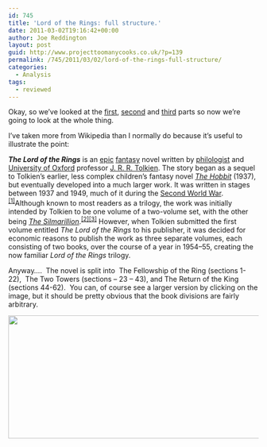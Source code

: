 ```yaml
---
id: 745
title: 'Lord of the Rings: full structure.'
date: 2011-03-02T19:16:42+00:00
author: Joe Reddington
layout: post
guid: http://www.projecttoomanycooks.co.uk/?p=139
permalink: /745/2011/03/02/lord-of-the-rings-full-structure/
categories:
  - Analysis
tags:
  - reviewed
---
```

Okay, so we&#8217;ve looked at the [first](http://www.projecttoomanycooks.co.uk/?p=36), [second](http://www.projecttoomanycooks.co.uk/?p=127) and [third](http://www.projecttoomanycooks.co.uk/?p=136) parts so now we&#8217;re going to look at the whole thing.

I&#8217;ve taken more from Wikipedia than I normally do because it&#8217;s useful to illustrate the point:

_**The Lord of the Rings**_ is an [epic](http://en.wikipedia.org/wiki/Epic_%28genre%29 "Epic (genre)") [fantasy](http://en.wikipedia.org/wiki/High_fantasy "High fantasy") novel written by [philologist](http://en.wikipedia.org/wiki/Philology "Philology") and [University of Oxford](http://en.wikipedia.org/wiki/University_of_Oxford) professor [J. R. R. Tolkien](http://en.wikipedia.org/wiki/J._R._R._Tolkien). The story began as a sequel to Tolkien&#8217;s earlier, less complex children&#8217;s fantasy novel _[The Hobbit](http://en.wikipedia.org/wiki/The_Hobbit)_ (1937), but eventually developed into a much larger work. It was written in stages between 1937 and 1949, much of it during the [Second World War](http://en.wikipedia.org/wiki/Second_World_War "Second World War").<sup id="cite_ref-WW_0-0"><a href="http://en.wikipedia.org/wiki/The_Lord_of_the_Rings#cite_note-WW-0">[1]</a></sup>Although known to most readers as a trilogy, the work was initially intended by Tolkien to be one volume of a two-volume set, with the other being _[The Silmarillion](http://en.wikipedia.org/wiki/The_Silmarillion)_.<sup id="cite_ref-tale_1-0"><a href="http://en.wikipedia.org/wiki/The_Lord_of_the_Rings#cite_note-tale-1">[2]</a></sup><sup id="cite_ref-2"><a href="http://en.wikipedia.org/wiki/The_Lord_of_the_Rings#cite_note-2">[3]</a></sup> However, when Tolkien submitted the first volume entitled _The Lord of the Rings_ to his publisher, it was decided for economic reasons to publish the work as three separate volumes, each consisting of two books, over the course of a year in 1954–55, creating the now familiar _Lord of the Rings_ trilogy.

Anyway&#8230;.  The novel is split into  The Fellowship of the Ring (sections 1-22),  The Two Towers (sections &#8211; 23 &#8211; 43), and The Return of the King (sections 44-62).  You can, of course see a larger version by clicking on the image, but it should be pretty obvious that the book divisions are fairly arbitrary.

[<img loading="lazy" class="aligncenter size-full wp-image-6631" src="http://joereddington.com/wp-content/uploads/2011/03/Dendrogram-10.png" alt="" width="744" height="248" srcset="https://joereddington.com/wp-content/uploads/2011/03/Dendrogram-10.png 744w, https://joereddington.com/wp-content/uploads/2011/03/Dendrogram-10-300x100.png 300w" sizes="(max-width: 744px) 100vw, 744px" />](http://joereddington.com/wp-content/uploads/2011/03/Dendrogram-10.png)

&nbsp;

&nbsp;